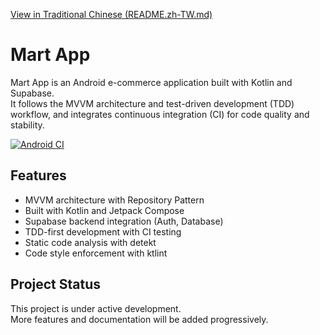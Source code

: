 [View in Traditional Chinese (README.zh-TW.md)](./README.zh-TW.md)

# Mart App
Mart App is an Android e-commerce application built with Kotlin and Supabase.  
It follows the MVVM architecture and test-driven development (TDD) workflow, and integrates continuous integration (CI) for code quality and stability.

[![Android CI](https://github.com/YOUR_GITHUB_USERNAME/YOUR_REPO_NAME/actions/workflows/android-ci.yml/badge.svg)](https://github.com/YOUR_GITHUB_USERNAME/YOUR_REPO_NAME/actions)

## Features
- MVVM architecture with Repository Pattern
- Built with Kotlin and Jetpack Compose
- Supabase backend integration (Auth, Database)
- TDD-first development with CI testing
- Static code analysis with detekt
- Code style enforcement with ktlint

## Project Status
This project is under active development.  
More features and documentation will be added progressively.